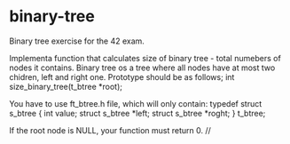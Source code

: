# binary-tree
Binary tree exercise for the 42 exam.

Implementa function that calculates size of binary tree - total numebers of nodes it contains.
Binary tree os a tree where all nodes have at most two chidren, left and right one. 
Prototype should be as follows;
int size_binary_tree(t_btree *root);

You have to use ft_btree.h file, which will only contain:
typedef struct s_btree
{
  int value;
  struct s_btree *left;
  struct s_btree *roght;
} t_btree;

If the root node is NULL, your function must return 0.
//
